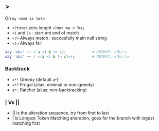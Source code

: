 ## >
On `my name is toto`

* `<?toto>` zero lenght `<?nn> me` -> `｢me｣`
* `<(` and `)>` : start ant end of match
* `<?>` Always match : succesfully math null string
* `<!>` Always fail


```raku
say 'abc' ~~ / a <( b )> c/;            # OUTPUT: «｢b｣␤» 
say 'abc' ~~ / <(a <( b )> c)>/;        # OUTPUT: «｢bc｣␤»
```

### Backtrack

* `a*!` Greedy (default `a*`)
* `a*?` Frugal (alias: minimal or non-greedy)
* `a*:` Ratchet (alias: non-backtracking)

### | Vs ||

* || is the alteration sequence, try from first to last
* | is Longest Token Matching alteration, goes for the branch with logest matching first
